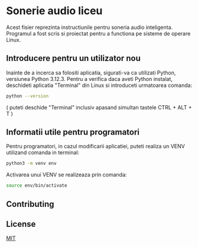 # Sonerie audio liceu

Acest fisier reprezinta instructiunile pentru soneria audio inteligenta. Programul a fost scris si proiectat pentru a functiona pe sisteme de operare Linux.

## Introducere pentru un utilizator nou

Inainte de a incerca sa folositi aplicatia, sigurati-va ca utilizati Python, versiunea Python 3.12.3. Pentru a verifica daca aveti Python instalat, deschideti aplicatia "Terminal" din Linux si introduceti urmatoarea comanda:

```bash
python --version
```

( puteti deschide "Terminal" inclusiv apasand simultan tastele CTRL + ALT + T )

## Informatii utile pentru programatori

Pentru programatori, in cazul modificarii aplicatiei, puteti realiza un VENV utilizand comanda in terminal:
```bash
python3 -m venv env
```

Activarea unui VENV se realizeaza prin comanda:
```bash
source env/bin/activate
```

## Contributing

## License

[MIT](https://choosealicense.com/licenses/mit/)